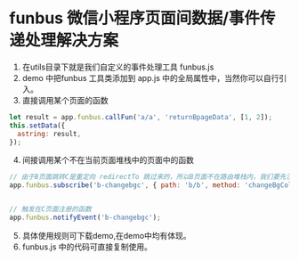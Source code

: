 # funbus 微信小程序页面间数据/事件传递处理解决方案
1. 在utils目录下就是我们自定义的事件处理工具 funbus.js
2. demo 中把funbus 工具类添加到 app.js 中的全局属性中，当然你可以自行引入。
3. 直接调用某个页面的函数
```javascript
let result = app.funbus.callFun('a/a', 'returnBpageData', [1, 2]);
this.setData({
  astring: result,
});
```

4. 间接调用某个不在当前页面堆栈中的页面中的函数
```javascript
// 由于B页面跳转C是重定向 redirectTo 跳过来的，所以B页面不在路由堆栈内，我们要先注册，然后再B页面里适当的时机出发该函数。
app.funbus.subscribe('b-changebgc', { path: 'b/b', method: 'changeBgColor', params: ['white'] });


// 触发在C页面注册的函数
app.funbus.notifyEvent('b-changebgc');
```
5. 具体使用规则可下载demo,在demo中均有体现。
6. funbus.js 中的代码可直接复制使用。

